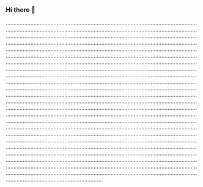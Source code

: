 ### Hi there 👋

...............................................................................................................................................................................................................................................................................................................................................................................................................................................................................................................................................................................................................................................................................................................................................................................................................................................................................................................................................................................................................................................................................................................................................................................................................................................................................................................................................................................................................................................................................................................................................................................................................................................................................................................................................................................................................................................................................................................................................................................................................................................................................................................................................................................................................................................................................................................................................................................................................................................................................................................................................................................................................................................................................................................................................................................................................................................................................................................................................................................................................................................................................................................................................................